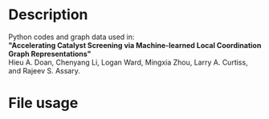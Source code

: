# Description
Python codes and graph data used in:\
**"Accelerating Catalyst Screening via Machine-learned Local Coordination Graph Representations"**\
Hieu A. Doan, Chenyang Li, Logan Ward, Mingxia Zhou, Larry A. Curtiss, and Rajeev S. Assary. 

# File usage

